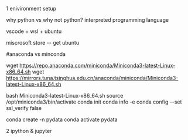 1 enivironment setup 

why python vs why not python?
interpreted programming language 

vscode + wsl + ubuntu 

miscrosoft store -- get ubuntu 

#anaconda vs minconda 

wget https://repo.anaconda.com/miniconda/Miniconda3-latest-Linux-x86_64.sh
wget https://mirrors.tuna.tsinghua.edu.cn/anaconda/miniconda/Miniconda3-latest-Linux-x86_64.sh

bash Miniconda3-latest-Linux-x86_64.sh
source /opt/miniconda3/bin/activate
conda init 
conda info -e
conda config --set ssl_verify false

conda create -n pydata
conda activate pydata


2 ipython & jupyter 
